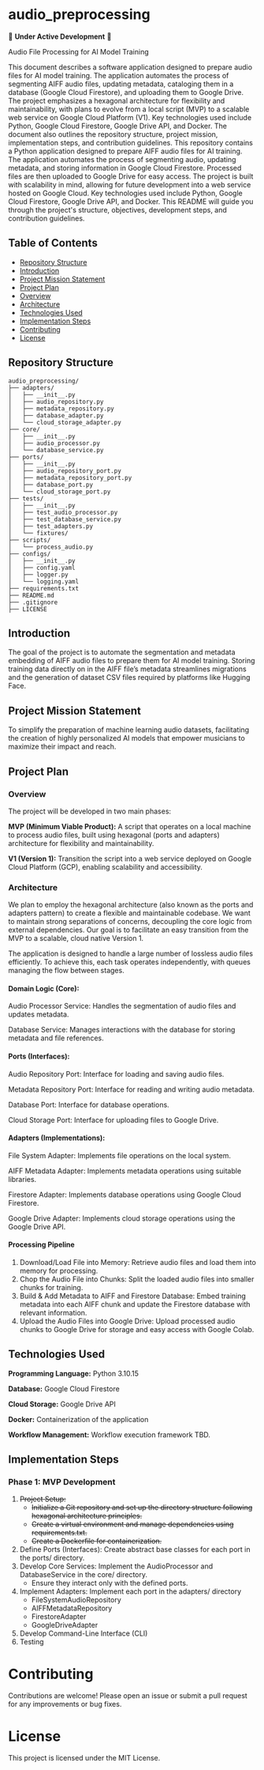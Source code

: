 # audio\_preprocessing

🚧 **Under Active Development** 🚧

Audio File Processing for AI Model Training

This document describes a software application designed to prepare audio files for AI model training. The application automates the process of segmenting AIFF audio files, updating metadata, cataloging them in a database (Google Cloud Firestore), and uploading them to Google Drive. The project emphasizes a hexagonal architecture for flexibility and maintainability, with plans to evolve from a local script (MVP) to a scalable web service on Google Cloud Platform (V1). Key technologies used include Python, Google Cloud Firestore, Google Drive API, and Docker. The document also outlines the repository structure, project mission, implementation steps, and contribution guidelines. This repository contains a Python application designed to prepare AIFF audio files for AI training. The application automates the process of segmenting audio, updating metadata, and storing information in Google Cloud Firestore. Processed files are then uploaded to Google Drive for easy access. The project is built with scalability in mind, allowing for future development into a web service hosted on Google Cloud. Key technologies used include Python, Google Cloud Firestore, Google Drive API, and Docker. This README will guide you through the project's structure, objectives, development steps, and contribution guidelines.

## Table of Contents

- [Repository Structure](#repository-structure)  
- [Introduction](#introduction)  
- [Project Mission Statement](#project-mission-statement)  
- [Project Plan](#project-plan)  
- [Overview](#overview)  
- [Architecture](#architecture)  
- [Technologies Used](#technologies-used)  
- [Implementation Steps](#implementation-steps)  
- [Contributing](#contributing)  
- [License](#license)

## Repository Structure

```
audio_preprocessing/
├── adapters/
│   ├── __init__.py
│   ├── audio_repository.py
│   ├── metadata_repository.py
│   ├── database_adapter.py
│   └── cloud_storage_adapter.py
├── core/
│   ├── __init__.py
│   ├── audio_processor.py
│   └── database_service.py
├── ports/
│   ├── __init__.py
│   ├── audio_repository_port.py
│   ├── metadata_repository_port.py
│   ├── database_port.py
│   └── cloud_storage_port.py
├── tests/
│   ├── __init__.py
│   ├── test_audio_processor.py
│   ├── test_database_service.py
│   ├── test_adapters.py
│   └── fixtures/
├── scripts/
│   └── process_audio.py
├── configs/
│   ├── __init__.py
│   ├── config.yaml
│   ├── logger.py
│   └── logging.yaml
├── requirements.txt
├── README.md
├── .gitignore
├── LICENSE
```

## Introduction

The goal of the project is to automate the segmentation and metadata embedding of AIFF audio files to prepare them for AI model training. Storing training data directly on in the AIFF file’s metadata streamlines migrations and the generation of dataset CSV files required by platforms like Hugging Face.

## Project Mission Statement

To simplify the preparation of machine learning audio datasets, facilitating the creation of highly personalized AI models that empower musicians to maximize their impact and reach.

## Project Plan

### Overview

The project will be developed in two main phases:

**MVP (Minimum Viable Product):** A script that operates on a local machine to process audio files, built using hexagonal (ports and adapters) architecture for flexibility and maintainability.

**V1 (Version 1):** Transition the script into a web service deployed on Google Cloud Platform (GCP), enabling scalability and accessibility.

### Architecture

We plan to employ the hexagonal architecture (also known as the ports and adapters pattern) to create a flexible and maintainable codebase. We want to maintain strong separations of concerns, decoupling the core logic from external dependencies. Our goal is to facilitate an easy transition from the MVP to a scalable, cloud native Version 1\.

The application is designed to handle a large number of lossless audio files efficiently. To achieve this, each task operates independently, with queues managing the flow between stages.

#### Domain Logic (Core):

Audio Processor Service: Handles the segmentation of audio files and updates metadata.

Database Service: Manages interactions with the database for storing metadata and file references.

#### Ports (Interfaces):

Audio Repository Port: Interface for loading and saving audio files.

Metadata Repository Port: Interface for reading and writing audio metadata.

Database Port: Interface for database operations.

Cloud Storage Port: Interface for uploading files to Google Drive.

#### Adapters (Implementations):

File System Adapter: Implements file operations on the local system.

AIFF Metadata Adapter: Implements metadata operations using suitable libraries.

Firestore Adapter: Implements database operations using Google Cloud Firestore.

Google Drive Adapter: Implements cloud storage operations using the Google Drive API.

#### Processing Pipeline

1. Download/Load File into Memory: Retrieve audio files and load them into memory for processing.  
2. Chop the Audio File into Chunks: Split the loaded audio files into smaller chunks for training.  
3. Build & Add Metadata to AIFF and Firestore Database: Embed training metadata into each AIFF chunk and update the Firestore database with relevant information.  
4. Upload the Audio Files into Google Drive: Upload processed audio chunks to Google Drive for storage and easy access with Google Colab.

## Technologies Used

**Programming Language:** Python 3.10.15

**Database:** Google Cloud Firestore

**Cloud Storage:** Google Drive API

**Docker:** Containerization of the application

**Workflow Management:** Workflow execution framework TBD.

## Implementation Steps

### Phase 1: MVP Development

1. ~~Project Setup:~~  
   - ~~Initialize a Git repository and set up the directory structure following hexagonal architecture principles.~~  
   - ~~Create a virtual environment and manage dependencies using requirements.txt.~~  
   - ~~Create a Dockerfile for containerization.~~  
2. Define Ports (Interfaces): Create abstract base classes for each port in the ports/ directory.  
3. Develop Core Services: Implement the AudioProcessor and DatabaseService in the core/ directory.  
   - Ensure they interact only with the defined ports.  
4. Implement Adapters: Implement each port in the adapters/ directory  
   - FileSystemAudioRepository  
   - AIFFMetadataRepository  
   - FirestoreAdapter  
   - GoogleDriveAdapter  
5. Develop Command-Line Interface (CLI)  
6. Testing

# Contributing

Contributions are welcome\! Please open an issue or submit a pull request for any improvements or bug fixes.

# License

This project is licensed under the MIT License.  
